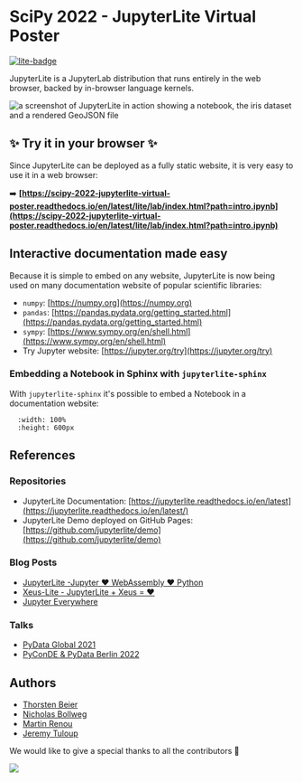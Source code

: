 # SciPy 2022 - JupyterLite Virtual Poster

[![lite-badge](https://jupyterlite.rtfd.io/en/latest/_static/badge-launch.svg)](https://scipy-2022-jupyterlite-virtual-poster.readthedocs.io/en/latest/lite/lab/index.html?path=intro.ipynb)

JupyterLite is a JupyterLab distribution that runs entirely in the web browser, backed by in-browser language kernels.

![a screenshot of JupyterLite in action showing a notebook, the iris dataset and a rendered GeoJSON file](https://user-images.githubusercontent.com/591645/177938938-196760d1-32da-466b-ba55-ec817df9674f.png)

## ✨ Try it in your browser ✨

Since JupyterLite can be deployed as a fully static website, it is very easy to use it in a web browser:

➡️ **[https://scipy-2022-jupyterlite-virtual-poster.readthedocs.io/en/latest/lite/lab/index.html?path=intro.ipynb](https://scipy-2022-jupyterlite-virtual-poster.readthedocs.io/en/latest/lite/lab/index.html?path=intro.ipynb)**


## Interactive documentation made easy

Because it is simple to embed on any website, JupyterLite is now being used on many documentation
website of popular scientific libraries:

- `numpy`: [https://numpy.org](https://numpy.org)
- `pandas`: [https://pandas.pydata.org/getting_started.html](https://pandas.pydata.org/getting_started.html)
- `sympy`: [https://www.sympy.org/en/shell.html](https://www.sympy.org/en/shell.html)
- Try Jupyter website: [https://jupyter.org/try](https://jupyter.org/try)

### Embedding a Notebook in Sphinx with `jupyterlite-sphinx`

With `jupyterlite-sphinx` it's possible to embed a Notebook in a documentation website:

```{retrolite} content/python.ipynb
  :width: 100%
  :height: 600px
```

## References

### Repositories

- JupyterLite Documentation: [https://jupyterlite.readthedocs.io/en/latest](https://jupyterlite.readthedocs.io/en/latest/)
- JupyterLite Demo deployed on GitHub Pages: [https://github.com/jupyterlite/demo](https://github.com/jupyterlite/demo)

### Blog Posts

- [JupyterLite -Jupyter ❤️ WebAssembly ❤️ Python](https://blog.jupyter.org/jupyterlite-jupyter-%EF%B8%8F-webassembly-%EF%B8%8F-python-f6e2e41ab3fa)
- [Xeus-Lite - JupyterLite + Xeus = ❤️️](https://blog.jupyter.org/xeus-lite-379e96bb199d)
- [Jupyter Everywhere](https://blog.jupyter.org/jupyter-everywhere-f8151c2cc6e8)

### Talks

- [PyData Global 2021](https://youtu.be/EzclRzL8rt0)
- [PyConDE & PyData Berlin 2022](https://youtu.be/4rDRs_W9ICM)

## Authors

- [Thorsten Beier](https://github.com/DerThorsten)
- [Nicholas Bollweg](https://github.com/bollwyvl)
- [Martin Renou](https://github.com/martinRenou)
- [Jeremy Tuloup](https://github.com/jtpio)

We would like to give a special thanks to all the contributors 🧡

<a href="https://github.com/jupyterlite/jupyterlite/graphs/contributors">
    <img src="https://contrib.rocks/image?repo=jupyterlite/jupyterlite" />
</a>

